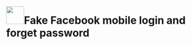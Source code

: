 # <img src="https://www.facebook.com/images/fb_icon_325x325.png" width=48>**Fake Facebook mobile login and forget password**
